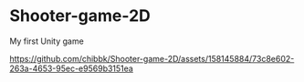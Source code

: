 # Shooter-game-2D
My first Unity game

https://github.com/chibbk/Shooter-game-2D/assets/158145884/73c8e602-263a-4653-95ec-e9569b3151ea

